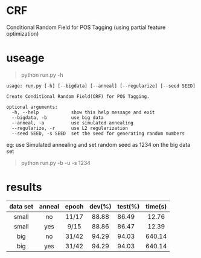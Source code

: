 # CRF
Conditional Random Field for POS Tagging (using partial feature optimization)
# useage
>python run.py -h
```
usage: run.py [-h] [--bigdata] [--anneal] [--regularize] [--seed SEED]

Create Conditional Random Field(CRF) for POS Tagging.

optional arguments:
  -h, --help            show this help message and exit
  --bigdata, -b         use big data
  --anneal, -a          use simulated annealing
  --regularize, -r      use L2 regularization
  --seed SEED, -s SEED  set the seed for generating random numbers
```
eg: use Simulated annealing and set random seed as 1234 on the big data set 
>python run.py -b -u -s 1234 <br>

# results

| data set | anneal | epoch | dev(%) | test(%) | time(s) |
|:-------:|:-------:|:-------:|:-------:|:--------|:-------:|
| small | no | 11/17 | 88.88 | 86.49 | 12.76 |
| small | yes | 9/15 | 88.86 | 86.47 | 12.39 |
| big | no | 31/42 | 94.29 | 94.03 | 640.14 |
| big | yes | 31/42 | 94.29 | 94.03 | 640.14 |
